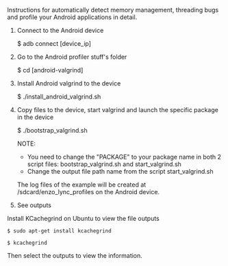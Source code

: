 Instructions for automatically detect memory management, threading bugs and profile your Android applications in detail.

1. Connect to the Android device

	$ adb connect [device_ip]

2. Go to the Android profiler stuff's folder

	$ cd [android-valgrind]	

3. Install Android valgrind to the device

	$ ./install_android_valgrind.sh

4. Copy files to the device, start valgrind and launch the specific package in the device

	$ ./bootstrap_valgrind.sh

	NOTE: 
	- You need to change the "PACKAGE" to your package name in both 2 script files: bootstrap_valgrind.sh and start_valgrind.sh
	- Change the output file path name from the script start_valgrind.sh

	The log files of the example will be created at /sdcard/enzo_lync_profiles on the Android device.

5. See outputs

Install KCachegrind on Ubuntu to view the file outputs

	$ sudo apt-get install kcachegrind
	
	$ kcachegrind

Then select the outputs to view the information.	
